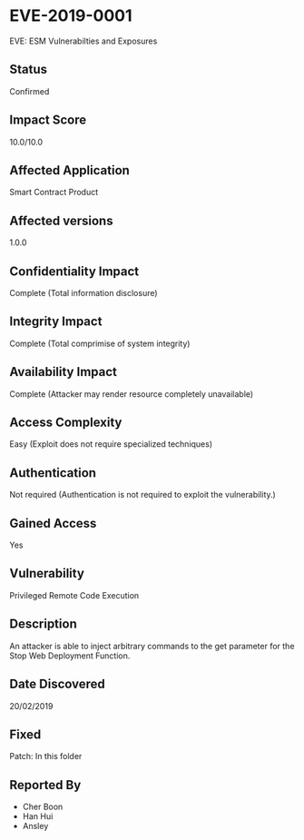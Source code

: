 # EVE-2019-0001

EVE: ESM Vulnerabilties and Exposures

## Status

Confirmed

## Impact Score

10.0/10.0

## Affected Application

Smart Contract Product

## Affected versions

1.0.0

## Confidentiality Impact

Complete (Total information disclosure)

## Integrity Impact

Complete (Total comprimise of system integrity)

## Availability Impact

Complete (Attacker may render resource completely unavailable)

## Access Complexity

Easy  (Exploit does not require specialized techniques)

## Authentication

Not required (Authentication is not required to exploit the vulnerability.)

## Gained Access

Yes

## Vulnerability

Privileged Remote Code Execution

## Description

An attacker is able to inject arbitrary commands to the get parameter for the Stop Web Deployment Function.

## Date Discovered

20/02/2019 

## Fixed

Patch: In this folder

## Reported By

* Cher Boon
* Han Hui
* Ansley
